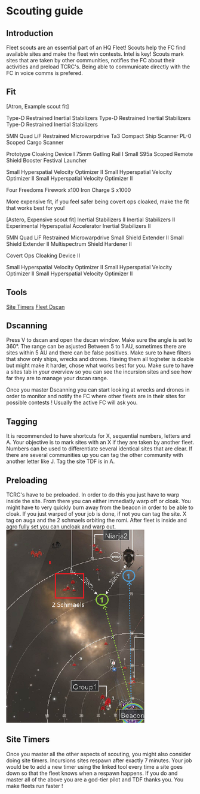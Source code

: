 # Scouting guide

## Introduction

Fleet scouts are an essential part of an HQ Fleet! Scouts help the FC find available sites and make the fleet win contests. Intel is key! Scouts mark sites that are taken by other communities, notifies the FC about their activities and preload TCRC's. Being able to communicate directly with the FC in voice comms is prefered.

## Fit

[Atron, Example scout fit]

Type-D Restrained Inertial Stabilizers
Type-D Restrained Inertial Stabilizers
Type-D Restrained Inertial Stabilizers

5MN Quad LiF Restrained Microwarpdrive
Ta3 Compact Ship Scanner
PL-0 Scoped Cargo Scanner

Prototype Cloaking Device I
75mm Gatling Rail I
Small S95a Scoped Remote Shield Booster
Festival Launcher

Small Hyperspatial Velocity Optimizer II
Small Hyperspatial Velocity Optimizer II
Small Hyperspatial Velocity Optimizer II

Four Freedoms Firework x100
Iron Charge S x1000

More expensive fit, if you feel safer being covert ops cloaked, make the fit that works best for you!

[Astero, Expensive scout fit]
Inertial Stabilizers II
Inertial Stabilizers II
Experimental Hyperspatial Accelerator
Inertial Stabilizers II

5MN Quad LiF Restrained Microwarpdrive
Small Shield Extender II
Small Shield Extender II
Multispectrum Shield Hardener II

Covert Ops Cloaking Device II

Small Hyperspatial Velocity Optimizer II
Small Hyperspatial Velocity Optimizer II
Small Hyperspatial Velocity Optimizer II


## Tools

[Site Timers](https://www.online-timers.com/multiple-timers)
[Fleet Dscan](https://dscan.info/)

## Dscanning

Press V to dscan and open the dscan window. Make sure the angle is set to 360°. The range can be asjusted Between 5 to 1 AU, sometimes there are sites within 5 AU and there can be false positives. Make sure to have filters that show only ships, wrecks and drones. Having them all togheter is doable but might make it harder, chose what works best for you.
Make sure to have a sites tab in your overview so you can see the incursion sites and see how far they are to manage your dscan range.

Once you master Dscanning you can start looking at wrecks and drones in order to monitor and notify the FC where other fleets are in their sites for possible contests ! Usually the active FC will ask you.

## Tagging

It is recommended to have shortcuts for X, sequential numbers, letters and A. 
Your objective is to mark sites with an X if they are taken by another fleet. Numbers can be used to differentiate several identical sites that are clear. If there are several communities up you can tag the other community with another letter like J.
Tag the site TDF is in A.

## Preloading

TCRC's have to be preloaded. In order to do this you just have to warp inside the site. From there you can either immediatly warp off or cloak. You might have to very quickly burn away from the beacon in order to be able to cloak.
If you just warped of your job is done, if not you can tag the site. X tag on auga and the 2 schmaels orbiting the romi. After fleet is inside and agro fully set you can uncloak and warp out.
![](xtag.png)

## Site Timers

Once you master all the other aspects of scouting, you might also consider doing site timers. Incursions sites respawn after exactly 7 minutes. Your job would be to add a new timer using the linked tool every time a site goes down so that the fleet knows when a respawn happens. 
If you do and master all of the above you are a god-tier pilot and TDF thanks you. You make fleets run faster !
